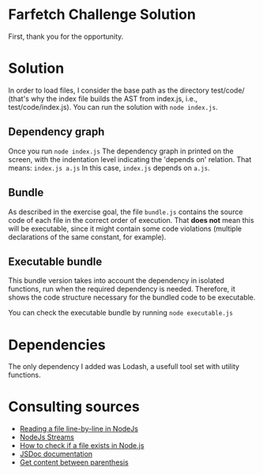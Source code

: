 # Farfetch Challenge Solution

First, thank you for the opportunity.

# Solution

In order to load files, I consider the base path as the directory test/code/ (that's why the index file builds the AST from index.js, i.e., test/code/index.js).
You can run the solution with `node index.js`.

## Dependency graph

Once you run `node index.js` The dependency graph in printed on the screen, with the indentation level indicating the 'depends on' relation.
That means:
`index.js a.js`
In this case, `index.js` depends on `a.js`.

## Bundle

As described in the exercise goal, the file `bundle.js` contains the source code of each file in the correct order
of execution. That **does not** mean this will be executable, since it might contain some code violations (multiple declarations of the same constant, for example).

## Executable bundle

This bundle version takes into account the dependency in isolated functions, run when the required dependency is needed. Therefore, it shows the code structure necessary for the bundled code to be executable.

You can check the executable bundle by running `node executable.js`

# Dependencies

The only dependency I added was Lodash, a usefull tool set with utility functions.

# Consulting sources

- [Reading a file line-by-line in NodeJs](https://usefulangle.com/post/95/nodejs-read-file-line-by-line)
- [NodeJs Streams](https://medium.freecodecamp.org/node-js-streams-everything-you-need-to-know-c9141306be93)
- [How to check if a file exists in Node.js](https://flaviocopes.com/how-to-check-if-file-exists-node/)
- [JSDoc documentation](http://usejsdoc.org)
- [Get content between parenthesis](https://stackoverflow.com/questions/6208367/regex-to-match-stuff-between-parentheses)
